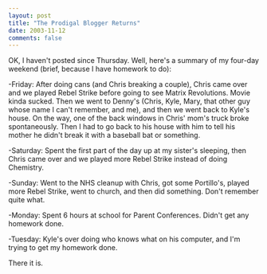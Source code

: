 ```yaml
---
layout: post
title: "The Prodigal Blogger Returns"
date: 2003-11-12
comments: false
---
```

OK, I haven't posted since Thursday. Well, here's a summary of my four-day
weekend (brief, because I have homework to do):




-Friday: After doing cans (and Chris breaking a couple), Chris came over and
we played Rebel Strike before going to see Matrix Revolutions. Movie kinda
sucked. Then we went to Denny's (Chris, Kyle, Mary, that other guy whose name
I can't remember, and me), and then we went back to Kyle's house. On the way,
one of the back windows in Chris' mom's truck broke spontaneously. Then I had
to go back to his house with him to tell his mother he didn't break it with a
baseball bat or something.




-Saturday: Spent the first part of the day up at my sister's sleeping, then
Chris came over and we played more Rebel Strike instead of doing Chemistry.




-Sunday: Went to the NHS cleanup with Chris, got some Portillo's, played more
Rebel Strike, went to church, and then did something. Don't remember quite
what.




-Monday: Spent 6 hours at school for Parent Conferences. Didn't get any
homework done.




-Tuesday: Kyle's over doing who knows what on his computer, and I'm trying to
get my homework done.




There it is.
